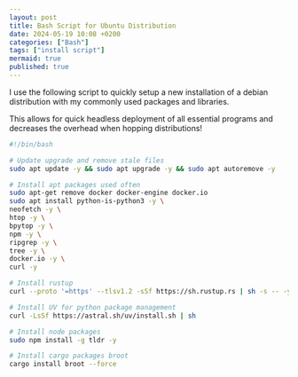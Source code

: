 ```yaml
---
layout: post
title: Bash Script for Ubuntu Distribution
date: 2024-05-19 10:08 +0200
categories: ["Bash"]
tags: ["install script"]
mermaid: true
published: true
---
```


I use the following script to quickly setup a new installation of a debian distribution with my commonly used packages and libraries. 

This allows for quick headless deployment of all essential programs and decreases the overhead when hopping distributions! 

```bash
#!/bin/bash

# Update upgrade and remove stale files
sudo apt update -y && sudo apt upgrade -y && sudo apt autoremove -y

# Install apt packages used often
sudo apt-get remove docker docker-engine docker.io
sudo apt install python-is-python3 -y \
neofetch -y \
htop -y \
bpytop -y \
npm -y \
ripgrep -y \
tree -y \
docker.io -y \
curl -y

# Install rustup
curl --proto '=https' --tlsv1.2 -sSf https://sh.rustup.rs | sh -s -- -y

# Install UV for python package management
curl -LsSf https://astral.sh/uv/install.sh | sh

# Install node packages
sudo npm install -g tldr -y

# Install cargo packages broot
cargo install broot --force
```